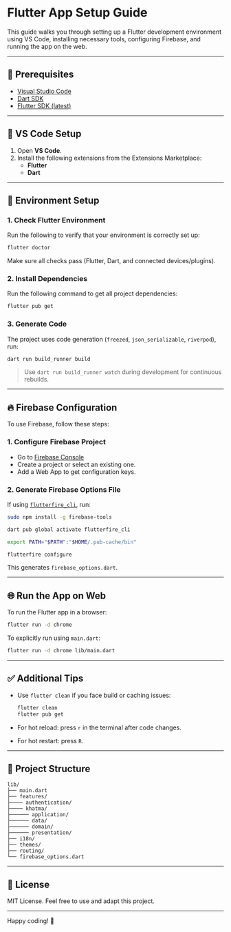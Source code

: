 
# Flutter App Setup Guide

This guide walks you through setting up a Flutter development environment using VS Code, installing necessary tools, configuring Firebase, and running the app on the web.

---

## 🚀 Prerequisites

- [Visual Studio Code](https://code.visualstudio.com/)
- [Dart SDK](https://dart.dev/get-dart)
- [Flutter SDK (latest)](https://flutter.dev/docs/get-started/install)

---

## 🧩 VS Code Setup

1. Open **VS Code**.
2. Install the following extensions from the Extensions Marketplace:
   - **Flutter**
   - **Dart**

---

## 🔧 Environment Setup

### 1. Check Flutter Environment

Run the following to verify that your environment is correctly set up:

```bash
flutter doctor
```

Make sure all checks pass (Flutter, Dart, and connected devices/plugins).

### 2. Install Dependencies

Run the following command to get all project dependencies:

```bash
flutter pub get
```

### 3. Generate Code 

The project uses code generation (`freezed`, `json_serializable`, `riverpod`), run:

```bash
dart run build_runner build
```

> Use `dart run build_runner watch` during development for continuous rebuilds.

---

## 🔥 Firebase Configuration

To use Firebase, follow these steps:

### 1. Configure Firebase Project

- Go to [Firebase Console](https://console.firebase.google.com/)
- Create a project or select an existing one.
- Add a Web App to get configuration keys.

### 2. Generate Firebase Options File

If using [`flutterfire_cli`](https://firebase.flutter.dev/docs/cli/), run:
             
```bash
sudo npm install -g firebase-tools      
```

```bash
dart pub global activate flutterfire_cli   
```  

```bash
export PATH="$PATH":"$HOME/.pub-cache/bin" 
```  

```bash
flutterfire configure    
```

This generates `firebase_options.dart`.

---

## 🌐 Run the App on Web

To run the Flutter app in a browser:

```bash
flutter run -d chrome
```

To explicitly run using `main.dart`:

```bash
flutter run -d chrome lib/main.dart
```

---

## ✅ Additional Tips

- Use `flutter clean` if you face build or caching issues:

  ```bash
  flutter clean
  flutter pub get
  ```

- For hot reload: press `r` in the terminal after code changes.
- For hot restart: press `R`.

---

## 📂 Project Structure

```
lib/
├── main.dart
├── features/
├──── authentication/
├──── khatma/
├────── application/
├────── data/
├────── domain/
├────── presentation/
├── i18n/
├── themes/
├── routing/
└── firebase_options.dart
```

---

## 📄 License

MIT License. Feel free to use and adapt this project.

---

Happy coding! 🚀
